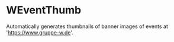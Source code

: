 # WEventThumb
Automatically generates thumbnails of banner images of events at 'https://www.gruppe-w.de'.
